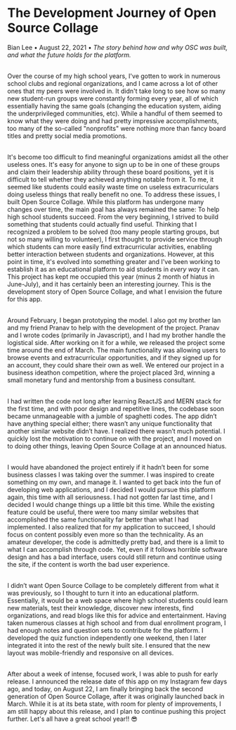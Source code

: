 <h1>The Development Journey of Open Source Collage</h1>

<div style="margin-top:12px;">Bian Lee • August 22, 2021 • <i>The story behind how and why OSC was built, and what the future holds for the platform. </i></div>

<br/>Over the course of my high school years, I've gotten to work in numerous school clubs and regional organizations, and I came across a lot of other ones that my peers were involved in. It didn't take long to see how so many new student-run groups were constantly forming every year, all of which essentially having the same goals (changing the education system, aiding the underprivileged communities, etc). While a handful of them seemed to know what they were doing and had pretty impressive accomplishments, too many of the so-called "nonprofits" were nothing more than fancy board titles and pretty social media promotions.

<br/>It's become too difficult to find meaningful organizations amidst all the other useless ones. It's easy for anyone to sign up to be in one of these groups and claim their leadership ability through these board positions, yet it is difficult to tell whether they achieved anything notable from it. To me, it seemed like students could easily waste time on useless extracurriculars doing useless things that really benefit no one. To address these issues, I built Open Source Collage. While this platform has undergone many changes over time, the main goal has always remained the same: To help high school students succeed. From the very beginning, I strived to build something that students could actually find useful. Thinking that I recognized a problem to be solved (too many people starting groups, but not so many willing to volunteer), I first thought to provide service through which students can more easily find extracurricular activities, enabling better interaction between students and organizations. However, at this point in time, it's evolved into something greater and I've been working to establish it as an educational platform to aid students in <i>every way</i> it can. This project has kept me occupied this year (minus 2 month of hiatus in June-July), and it has certainly been an interesting journey. This is the development story of Open Source Collage, and what I envision the future for this app.

<br/>Around February, I began prototyping the model. I also got my brother Ian and my friend Pranav to help with the development of the project. Pranav and I wrote codes (primarily in Javascript), and I had my brother handle the logistical side. After working on it for a while, we released the project some time around the end of March. The main functionality was allowing users to browse events and extracurricular opportunities, and if they signed up for an account, they could share their own as well. We entered our project in a business ideathon competition, where the project placed 3rd, winning a small monetary fund and mentorship from a business consultant.

<br/>I had written the code not long after learning ReactJS and MERN stack for the first time, and with poor design and repetitive lines, the codebase soon became unmanageable with a jumble of spaghetti codes. The app didn’t have anything special either; there wasn’t any unique functionality that another similar website didn’t have. I realized there wasn’t much potential. I quickly lost the motivation to continue on with the project, and I moved on to doing other things, leaving Open Source Collage at an announced hiatus.

<br/>I would have abandoned the project entirely if it hadn’t been for some business classes I was taking over the summer. I was inspired to create something on my own, and manage it. I wanted to get back into the fun of developing web applications, and I decided I would pursue this platform again, this time with all seriousness. I had not gotten far last time, and I decided I would change things up a little bit this time. While the existing feature could be useful, there were too many similar websites that accomplished the same functionality far better than what I had implemented. I also realized that for my application to succeed, I should focus on content possibly even more so than the technicality. As an amateur developer, the code is admittedly pretty bad, and there is a limit to what I can accomplish through code. Yet, even if it follows horrible software design and has a bad interface, users could still return and continue using the site, if the content is worth the bad user experience.

<br/>I didn’t want Open Source Collage to be completely different from what it was previously, so I thought to turn it into an educational platform. Essentially, it would be a web space where high school students could learn new materials, test their knowledge, discover new interests, find organizations, and read blogs like this for advice and entertainment. Having taken numerous classes at high school and from dual enrollment program, I had enough notes and question sets to contribute for the platform. I developed the quiz function independently one weekend, then I later integrated it into the rest of the newly built site. I ensured that the new layout was mobile-friendly and responsive on all devices.

<br/>After about a week of intense, focused work, I was able to push for early release. I announced the release date of this app on my Instagram few days ago, and today, on August 22, I am finally bringing back the second generation of Open Source Collage, after it was originally launched back in March. While it is at its beta state, with room for plenty of improvements, I am still happy about this release, and I plan to continue pushing this project further. Let's all have a great school year!! 😎
